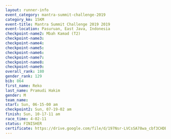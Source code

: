 ```yaml
---
layout: runner-info 
event_category: mantra-summit-challenge-2019 
category_km: 15KM 
event-title: Mantra Summit Challenge 2019 2019 
event-location: Pasuruan, East Java, Indonesia 
checkpoint-name2: Mbah Kamad (T2) 
checkpoint-name3: 
checkpoint-name4: 
checkpoint-name5: 
checkpoint-name6: 
checkpoint-name7: 
checkpoint-name8: 
checkpoint-name9: 
overall_rank: 180
gender_rank: 129
bib: 864
first_name: Reko
last_name: Pramudi Hakim
gender: M
team_name: 
start: Sun, 06-15-00 am
checkpoint2: Sun, 07-19-02 am
finish: Sun, 10-17-11 am
race_time: 4-02-11
status: FINISHER
certificate: https://drive.google.com/file/d/197Nsr-LVCsSA78wa_cbf3CHDBZPW0JZT/view?usp=sharing
---
```

